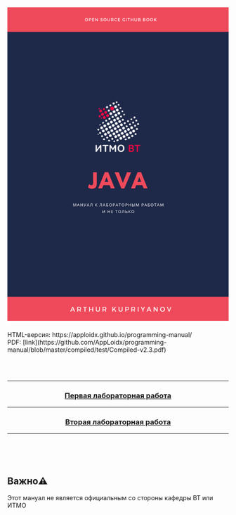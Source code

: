 
<h2 align=center><img src="assets/img/book-title.png"/></h2>
HTML-версия: https://apploidx.github.io/programming-manual/ <br>
PDF: [link](https://github.com/AppLoidx/programming-manual/blob/master/compiled/test/Compiled-v2.3.pdf)

<br><br>
<hr>

<h3 align=center><a href="lab-1-JVM-byte-code.md">Первая лабораторная работа</a></h3>
<hr>
<h3 align=center><a href="lab-2-oop.md">Вторая лабораторная работа</a></h3>
<hr>
<br>
<br><br>

## Важно⚠️
Этот мануал не является официальным со стороны кафедры ВТ или ИТМО
